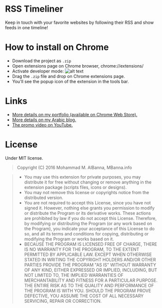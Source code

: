 # RSS Timeliner
Keep in touch with your favorite websites by following their RSS and show feeds in one timeline!

# How to install on Chrome
- Download the project as `.zip`
- Open extensions page on Chrome browser, chrome://extensions/
- Activate developer mode: ![alt text](http://i.imgur.com/FUGBKNM.png "Activate developer mode")
- Drag the `.zip` file and drop on Chrome extensions page.
- You'll see the popup icon of the extension in the tools bar.

# Links
- [More details on my portfolio (available on Chrome Web Store).](http://www.mbanna.info/rss-timeliner-chrome-extension/)
- [More details on my Arabic blog.](http://www.outofpalbox.net/2014/11/rss-time-liner-chrome-extension/)
- [The promo video on YouTube.](https://www.youtube.com/watch?v=Qk5nFhjdkAk)

# License
Under MIT license.
> Copyright (C) 2016 Mohammad M. AlBanna, MBanna.info

> - You may use this extension  for private purposes, you may distribute it for free without changing or remove anything in the extension package (scripts files, icons or designs).
> - You may not remove this license or copyrights notice from the distributed version.
> - You are not required to accept this License, since you have not signed it. However, nothing else grants you permission to modify or distribute the Program or its derivative works. These actions are prohibited by law if you do not accept this License. Therefore, by modifying or distributing the Program (or any work based on the Program), you indicate your acceptance of this License to do so, and all its terms and conditions for copying, distributing or modifying the Program or works based on it.
> - BECAUSE THE PROGRAM IS LICENSED FREE OF CHARGE, THERE IS NO WARRANTY FOR THE PROGRAM, TO THE EXTENT PERMITTED BY APPLICABLE LAW. EXCEPT WHEN OTHERWISE STATED IN WRITING THE COPYRIGHT HOLDERS AND/OR OTHER PARTIES PROVIDE THE PROGRAM "AS IS" WITHOUT WARRANTY OF ANY KIND, EITHER EXPRESSED OR IMPLIED, INCLUDING, BUT NOT LIMITED TO, THE IMPLIED WARRANTIES OF MERCHANTABILITY AND FITNESS FOR A PARTICULAR PURPOSE. THE ENTIRE RISK AS TO THE QUALITY AND PERFORMANCE OF THE PROGRAM IS WITH YOU. SHOULD THE PROGRAM PROVE DEFECTIVE, YOU ASSUME THE COST OF ALL NECESSARY SERVICING, REPAIR OR CORRECTION.

